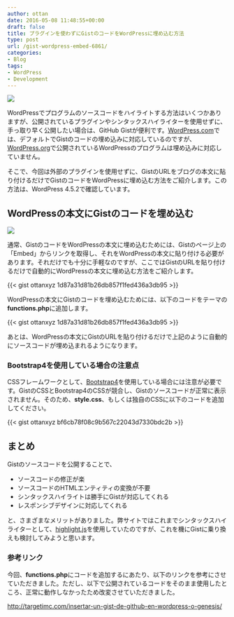 ```yaml
---
author: ottan
date: 2016-05-08 11:48:55+00:00
draft: false
title: プラグインを使わずにGistのコードをWordPressに埋め込む方法
type: post
url: /gist-wordpress-embed-6861/
categories:
- Blog
tags:
- WordPress
- Development
---
```


![](/images/2016/05/160508-572f1ee1418ea.png)






WordPressでプログラムのソースコードをハイライトする方法はいくつかありますが、公開されているプラグインやシンタックスハイライターを使用せずに、手っ取り早く公開したい場合は、GitHub Gistが便利です。[WordPress.com](https://ja.wordpress.com/)では、デフォルトでGistのコードの埋め込みに対応しているのですが、[WordPress.org](https://wordpress.org/)で公開されているWordPressのプログラムは埋め込みに対応していません。





そこで、今回は外部のプラグインを使用せずに、GistのURLをブログの本文に貼り付けるだけでGistのコードをWordPressに埋め込む方法をご紹介します。この方法は、WordPress 4.5.2で確認しています。





## WordPressの本文にGistのコードを埋め込む





![](/images/2016/05/160508-572f21adf38f6.png)






通常、GistのコードをWordPressの本文に埋め込むためには、Gistのページ上の「Embed」からリンクを取得し、それをWordPressの本文に貼り付ける必要があります。それだけでも十分に手軽なのですが、ここではGistのURLを貼り付けるだけで自動的にWordPressの本文に埋め込む方法をご紹介します。



{{< gist ottanxyz 1d87a31d81b26db857f1fed436a3db95 >}}



WordPressの本文にGistのコードを埋め込むためには、以下のコードをテーマの**functions.php**に追加します。



{{< gist ottanxyz 1d87a31d81b26db857f1fed436a3db95 >}}



あとは、WordPressの本文にGistのURLを貼り付けるだけで上記のように自動的にソースコードが埋め込まれるようになります。





### Bootstrap4を使用している場合の注意点





CSSフレームワークとして、[Bootstrap4](http://v4-alpha.getbootstrap.com/)を使用している場合には注意が必要です。GistのCSSとBootstrap4のCSSが競合し、Gistのソースコードが正常に表示されません。そのため、**style.css**、もしくは独自のCSSに以下のコードを追加してください。



{{< gist ottanxyz bf6cb78f08c9b567c22043d7330bdc2b >}}



## まとめ





Gistのソースコードを公開することで、






  * ソースコードの修正が楽
  * ソースコードのHTMLエンティティの変換が不要
  * シンタックスハイライトは勝手にGistが対応してくれる
  * レスポンシブデザインに対応してくれる




と、さまざまなメリットがありました。弊サイトではこれまでシンタックスハイライターとして、[highlight.js](https://highlightjs.org/)を使用していたのですが、これを機にGistに乗り換えも検討してみようと思います。





### 参考リンク





今回、**functions.php**にコードを追加するにあたり、以下のリンクを参考にさせていただきました。ただし、以下で公開されているコードをそのまま使用したところ、正常に動作しなかったため改変させていただきました。



http://targetimc.com/insertar-un-gist-de-github-en-wordpress-o-genesis/
